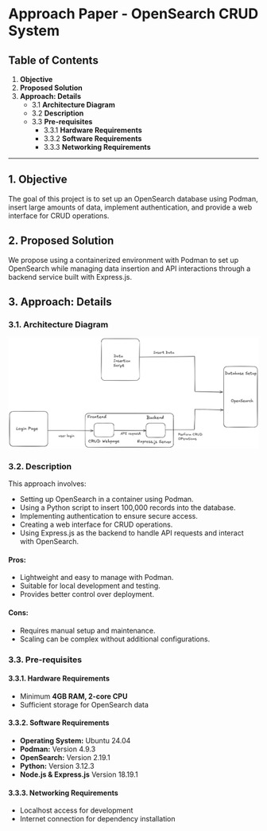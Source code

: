 # Approach Paper - OpenSearch CRUD System

## Table of Contents
1. **Objective**  
2. **Proposed Solution**  
3. **Approach: Details**  
   - 3.1 **Architecture Diagram**  
   - 3.2 **Description**  
   - 3.3 **Pre-requisites**  
     - 3.3.1 **Hardware Requirements**  
     - 3.3.2 **Software Requirements**  
     - 3.3.3 **Networking Requirements**  

---

## 1. Objective
The goal of this project is to set up an OpenSearch database using Podman, insert large amounts of data, implement authentication, and provide a web interface for CRUD operations.

## 2. Proposed Solution
We propose using a containerized environment with Podman to set up OpenSearch while managing data insertion and API interactions through a backend service built with Express.js.

## 3. Approach: Details

### 3.1. Architecture Diagram

![image1](images/architecture_diagram_updated.png)

### 3.2. Description 
This approach involves:
- Setting up OpenSearch in a container using Podman.
- Using a Python script to insert 100,000 records into the database.
- Implementing authentication to ensure secure access.
- Creating a web interface for CRUD operations.
- Using Express.js as the backend to handle API requests and interact with OpenSearch.

#### **Pros:**
- Lightweight and easy to manage with Podman.
- Suitable for local development and testing.
- Provides better control over deployment.

#### **Cons:**
- Requires manual setup and maintenance.
- Scaling can be complex without additional configurations.

### 3.3. Pre-requisites

#### **3.3.1. Hardware Requirements**
- Minimum **4GB RAM, 2-core CPU**
- Sufficient storage for OpenSearch data

#### **3.3.2. Software Requirements**
- **Operating System:** Ubuntu 24.04 
- **Podman:** Version 4.9.3
- **OpenSearch:** Version 2.19.1
- **Python:** Version 3.12.3
- **Node.js & Express.js** Version 18.19.1

#### **3.3.3. Networking Requirements**
- Localhost access for development
- Internet connection for dependency installation
